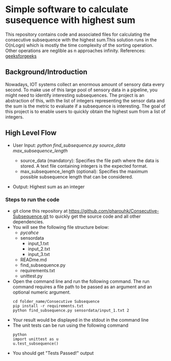 # Simple software to calculate susequence with highest sum

This repository contains code and associated files for calculating the consecutive subsequence with the highest sum.This solution runs in the O(nLogn) which is mostly the time complexity of the sorting operation. Other operations are neglible as n approaches infinity.
References: [geeksforgeeks](https://www.geeksforgeeks.org/longest-consecutive-subsequence/)

## Background/Introduction
Nowadays, IOT systems  collect an enormous amount of  sensory data every second. To make use of this large pool of sensory data in a  pipeline, you might need to identify interesting subsequences. The project is an abstraction of this, with the list of integers representing the sensor data and the sum is the metric to evaluate if a subsequence is interesting. The goal of this project is to enable users to quickly obtain the highest sum from a list of integers.

## High Level Flow
* User Input: *python find_subsequence.py source_data max_subsequence_length*
    - source_data (mandatory): Specifies the file path where the data is stored. A text file containing integers is the expected format.
    - max_subsequence_length (optional): Specifies the maximum possible subsequence length that can be considered.

* Output: Highest sum as an integer



### Steps to run the code

* git clone this repository at https://github.com/pharouhk/Consecutive-Subsequence.git to quickly get the source code and all other dependencies.
* You will see the following file structure below:
    - _pycahce_
    - sensordata
        - input_1.txt
        - input_2.txt
        - input_3.txt
    - READme.md
    - find_subsequence.py
    - requirements.txt
    - unittest.py
* Open the command line and run the following command. The run command requires a file path to be passed as an argument and an optional numeric argument.
    ```
    cd folder_name/Consecutive Subsequence
    pip install -r requirements.txt
    python find_subsequence.py sensordata/input_1.txt 2
    ```
 * Your result would be displayed in the stdout in the command line
 * The unit tests can be run using the following command
    ```
    python
    import unittest as u
    u.test_subsequence()
    ```
 * You should get "Tests Passed!" output
